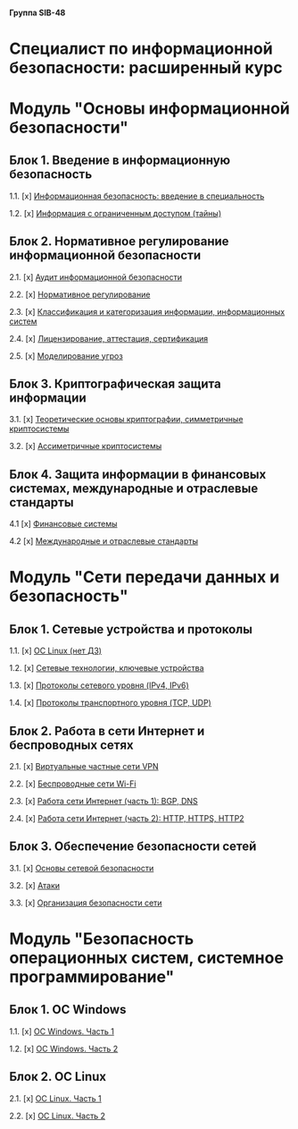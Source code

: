 #### Группа SIB-48
# Специалист по информационной безопасности: расширенный курс


# Модуль "Основы информационной безопасности"

## Блок 1. Введение в информационную безопасность

1.1. [x] [Информационная безопасность: введение в специальность](01_inf_security_basics/01_enter_inf_sec/1.1_inf_security/homework_1.1.md)

1.2. [x] [Информация с ограниченным доступом (тайны)](01_inf_security_basics/01_enter_inf_sec/1.2_inf_limit_access/homework_1.2.md)

## Блок 2. Нормативное регулирование информационной безопасности

2.1. [x] [Аудит информационной безопасности](01_inf_security_basics/02_reg_inf_sec/2.1_audit_inf_sec/homework_2.1.md)

2.2. [x] [Нормативное регулирование](01_inf_security_basics/02_reg_inf_sec/2.2_norm_reg_inf_sec/homework_2.2.md)

2.3. [x] [Классификация и категоризация информации, информационных систем](01_inf_security_basics/02_reg_inf_sec/2.3_classification_inf_sec/homework_2.3.md)

2.4. [x] [Лицензирование, аттестация, сертификация](01_inf_security_basics/02_reg_inf_sec/2.4_certification_inf_sec/homework_2.4.md)

2.5. [x] [Моделирование угроз](01_inf_security_basics/02_reg_inf_sec/2.5_threats/homework_2.5.md)

## Блок 3. Криптографическая защита информации

3.1. [x] [Теоретические основы криптографии, симметричные криптосистемы](01_inf_security_basics/03_crypto/3.1_crypto_symmetric/homework_3.1.md)

3.2. [x] [Ассиметричные криптосистемы](01_inf_security_basics/03_crypto/3.2_crypto_assymetric/homework_3.2.md)

## Блок 4. Защита информации в финансовых системах, международные и отраслевые стандарты

4.1 [x] [Финансовые системы](01_inf_security_basics/04_financical/04.1_fin_system/homework_4.1.md)

4.2 [x] [Международные и отраслевые стандарты](01_inf_security_basics/04_financical/04.2_standards/homework_4.2.md)

# Модуль "Сети передачи данных и безопасность"

## Блок 1. Сетевые устройства и протоколы

1.1. [x] [ОС Linux (нет ДЗ)](02_network_inf_security/01_lan_and_protocols/1.1_os_linux/readme.md)

1.2. [x] [Сетевые технологии, ключевые устройства](02_network_inf_security/01_lan_and_protocols/1.2_net_technology/homework_1.2.md)

1.3. [x] [Протоколы сетевого уровня (IPv4, IPv6)](02_network_inf_security/01_lan_and_protocols/1.3_net_protocols/homework_1.3.md)

1.4. [x] [Протоколы транспортного уровня (TCP, UDP)](02_network_inf_security/01_lan_and_protocols/1.4_tcp_dump/homework_1.4.md)

## Блок 2. Работа в сети Интернет и беспроводных сетях

2.1. [x] [Виртуальные частные сети VPN](02_network_inf_security/02_internet_wifi/2.1_vpn/homework_2.1.md)

2.2. [x] [Беспроводные сети Wi-Fi](02_network_inf_security/02_internet_wifi/2.2_wifi/homework_2.2.md)

2.3. [x] [Работа сети Интернет (часть 1): BGP, DNS](02_network_inf_security/02_internet_wifi/2.3_internet_1/homework_2.3.md)

2.4. [x] [Работа сети Интернет (часть 2): HTTP, HTTPS, HTTP2](02_network_inf_security/02_internet_wifi/2.4_internet_2/homework_2.4.md)

## Блок 3. Обеспечение безопасности сетей

3.1. [x] [Основы сетевой безопасности](02_network_inf_security/03_basic_net_security/3.1_net_sec/homework_3.1.md)

3.2. [x] [Атаки](02_network_inf_security/03_basic_net_security/3.2_attacks/homework_3.2.md)

3.3. [x] [Организация безопасности сети](02_network_inf_security/03_basic_net_security/3.3_safe_lan/homework_3.3.md)

# Модуль "Безопасность операционных систем, системное программирование"

## Блок 1. ОС Windows

1.1. [x] [ОС Windows. Часть 1](03_OS_security_system_programming/01_OS_Windows/1.1_os_win_part_1/homework_1.1.md)

1.2. [x] [ОС Windows. Часть 2](03_OS_security_system_programming/01_OS_Windows/1.2_os_win_part_2/homework_1.2.md)

## Блок 2. ОС Linux

2.1. [x] [ОС Linux. Часть 1]()

2.2. [x] [ОС Linux. Часть 2](03_OS_security_system_programming/02_OS_Linux/2.2_os_linux_part_2/homework_2.2.md)

